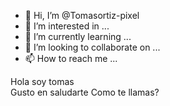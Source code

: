 - 👋 Hi, I’m @Tomasortiz-pixel
- 👀 I’m interested in ...
- 🌱 I’m currently learning ...
- 💞️ I’m looking to collaborate on ...
- 📫 How to reach me ...

<!---
Tomasortiz-pixel/Tomasortiz-pixel is a ✨ special ✨ repository because its `README.md` (this file) appears on your GitHub profile.
You can click the Preview link to take a look at your changes.
--->
Hola soy  tomas  
Gusto  en saludarte 
Como  te llamas?


